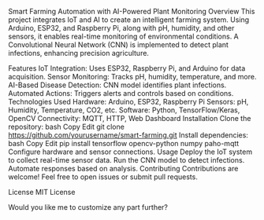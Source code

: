 Smart Farming Automation with AI-Powered Plant Monitoring
Overview
This project integrates IoT and AI to create an intelligent farming system. Using Arduino, ESP32, and Raspberry Pi, along with pH, humidity, and other sensors, it enables real-time monitoring of environmental conditions. A Convolutional Neural Network (CNN) is implemented to detect plant infections, enhancing precision agriculture.

Features
IoT Integration: Uses ESP32, Raspberry Pi, and Arduino for data acquisition.
Sensor Monitoring: Tracks pH, humidity, temperature, and more.
AI-Based Disease Detection: CNN model identifies plant infections.
Automated Actions: Triggers alerts and controls based on conditions.
Technologies Used
Hardware: Arduino, ESP32, Raspberry Pi
Sensors: pH, Humidity, Temperature, CO2, etc.
Software: Python, TensorFlow/Keras, OpenCV
Connectivity: MQTT, HTTP, Web Dashboard
Installation
Clone the repository:
bash
Copy
Edit
git clone https://github.com/yourusername/smart-farming.git
Install dependencies:
bash
Copy
Edit
pip install tensorflow opencv-python numpy paho-mqtt  
Configure hardware and sensor connections.
Usage
Deploy the IoT system to collect real-time sensor data.
Run the CNN model to detect infections.
Automate responses based on analysis.
Contributing
Contributions are welcome! Feel free to open issues or submit pull requests.

License
MIT License

Would you like me to customize any part further?
